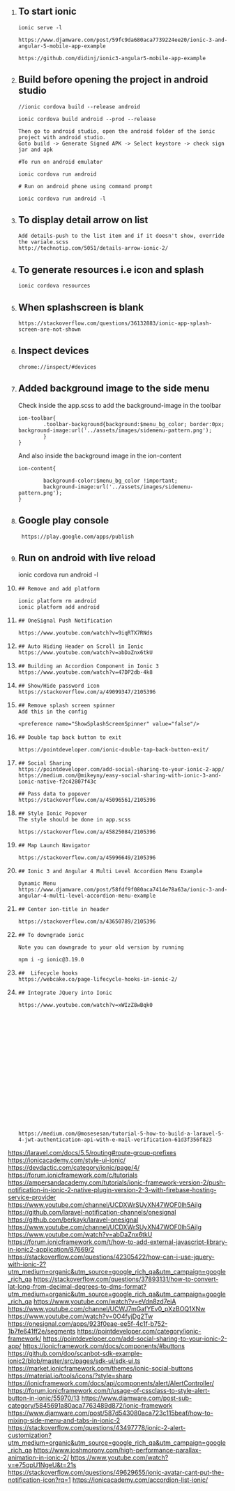 1.  ## To start ionic
        ionic serve -l

        https://www.djamware.com/post/59fc9da680aca7739224ee20/ionic-3-and-angular-5-mobile-app-example

        https://github.com/didinj/ionic3-angular5-mobile-app-example

2.  ## Build before opening the project in android studio

        //ionic cordova build --release android

        ionic cordova build android --prod --release

        Then go to android studio, open the android folder of the ionic project with android studio. 
        Goto build -> Generate Signed APK -> Select keystore -> check sign jar and apk

        #To run on android emulator

        ionic cordova run android

        # Run on android phone using command prompt

        ionic cordova run android -l

3.  ## To display detail arrow on list
        Add details-push to the list item and if it doesn't show, override the variale.scss
        http://technotip.com/5051/details-arrow-ionic-2/

4.  ##  To generate resources i.e icon and splash

        ionic cordova resources

5.  ##  When splashscreen is blank
        https://stackoverflow.com/questions/36132883/ionic-app-splash-screen-are-not-shown

6.  ##  Inspect devices

        chrome://inspect/#devices

7.  ##  Added background image to the side menu
    Check inside the app.scss to add the background-image in the toolbar

        ion-toolbar{         
                .toolbar-background{background:$menu_bg_color; border:0px; background-image:url('../assets/images/sidemenu-pattern.png');
                }
        }

    And also inside the background image in the ion-content

        ion-content{
                
                background-color:$menu_bg_color !important;
                background-image:url('../assets/images/sidemenu-pattern.png'); 
        }

8. ##   Google play console
        https://play.google.com/apps/publish

9.   ## Run on android with live reload

        ionic cordova run android -l

10.     ## Remove and add platform

        ionic platform rm android
        ionic platform add android

11.     ## OneSignal Push Notification

        https://www.youtube.com/watch?v=9iqRTX7RNds

12.     ## Auto Hiding Header on Scroll in Ionic
        https://www.youtube.com/watch?v=abDaZnx6tkU

13.     ## Building an Accordion Component in Ionic 3
        https://www.youtube.com/watch?v=47DP2db-4k8

14.     ## Show/Hide password icon
        https://stackoverflow.com/a/49099347/2105396
15.     ## Remove splash screen spinner
        Add this in the config
        
        <preference name="ShowSplashScreenSpinner" value="false"/>

16.     ## Double tap back button to exit

        https://pointdeveloper.com/ionic-double-tap-back-button-exit/

17.     ## Social Sharing
        https://pointdeveloper.com/add-social-sharing-to-your-ionic-2-app/
        https://medium.com/@mikeyny/easy-social-sharing-with-ionic-3-and-ionic-native-f2c42807f43c

        ## Pass data to popover
        https://stackoverflow.com/a/45096561/2105396

18.     ## Style Ionic Popover
        The style should be done in app.scss

        https://stackoverflow.com/a/45825084/2105396

19.     ## Map Launch Navigator

        https://stackoverflow.com/a/45996649/2105396

20.     ## Ionic 3 and Angular 4 Multi Level Accordion Menu Example

        Dynamic Menu
        https://www.djamware.com/post/58fdf9f080aca7414e78a63a/ionic-3-and-angular-4-multi-level-accordion-menu-example

21.     ## Center ion-title in header

        https://stackoverflow.com/a/43650789/2105396

22.     ## To downgrade ionic

        Note you can downgrade to your old version by running

        npm i -g ionic@3.19.0

23.     ##  Lifecycle hooks
        https://webcake.co/page-lifecycle-hooks-in-ionic-2/


24.     ## Integrate JQuery into Ionic

        https://www.youtube.com/watch?v=xWIzZ8wBqk0




















        https://medium.com/@mosesesan/tutorial-5-how-to-build-a-laravel-5-4-jwt-authentication-api-with-e-mail-verification-61d3f356f823
https://laravel.com/docs/5.5/routing#route-group-prefixes
https://ionicacademy.com/style-ui-ionic/
https://devdactic.com/category/ionic/page/4/
https://forum.ionicframework.com/c/tutorials
https://ampersandacademy.com/tutorials/ionic-framework-version-2/push-notification-in-ionic-2-native-plugin-version-2-3-with-firebase-hosting-service-provider
https://www.youtube.com/channel/UCDXWrSUyXN47WOF0Ih5AjIg
https://github.com/laravel-notification-channels/onesignal
https://github.com/berkayk/laravel-onesignal
https://www.youtube.com/channel/UCDXWrSUyXN47WOF0Ih5AjIg
https://www.youtube.com/watch?v=abDaZnx6tkU
https://forum.ionicframework.com/t/how-to-add-external-javascript-library-in-ionic2-application/87669/2
https://stackoverflow.com/questions/42305422/how-can-i-use-jquery-with-ionic-2?utm_medium=organic&utm_source=google_rich_qa&utm_campaign=google_rich_qa
https://stackoverflow.com/questions/37893131/how-to-convert-lat-long-from-decimal-degrees-to-dms-format?utm_medium=organic&utm_source=google_rich_qa&utm_campaign=google_rich_qa
https://www.youtube.com/watch?v=eVdn8zd7eiA
https://www.youtube.com/channel/UCWJ7mGafYEv0_pXzBOQ1XNw
https://www.youtube.com/watch?v=0O4fyjDg2Tw
https://onesignal.com/apps/923f0eae-ee5f-4c1f-b752-1b7fe641ff2e/segments
https://pointdeveloper.com/category/ionic-framework/
https://pointdeveloper.com/add-social-sharing-to-your-ionic-2-app/
https://ionicframework.com/docs/components/#buttons
https://github.com/doo/scanbot-sdk-example-ionic2/blob/master/src/pages/sdk-ui/sdk-ui.ts
https://market.ionicframework.com/themes/ionic-social-buttons
https://material.io/tools/icons/?style=sharp
https://ionicframework.com/docs/api/components/alert/AlertController/
https://forum.ionicframework.com/t/usage-of-cssclass-to-style-alert-button-in-ionic/55970/13
https://www.djamware.com/post-sub-category/5845691a80aca7763489d872/ionic-framework
https://www.djamware.com/post/587d543080aca723c115beaf/how-to-mixing-side-menu-and-tabs-in-ionic-2
https://stackoverflow.com/questions/43497778/ionic-2-alert-customization?utm_medium=organic&utm_source=google_rich_qa&utm_campaign=google_rich_qa
https://www.joshmorony.com/high-performance-parallax-animation-in-ionic-2/
https://www.youtube.com/watch?v=e75qpU1NgeU&t=21s
https://stackoverflow.com/questions/49629655/ionic-avatar-cant-put-the-notification-icon?rq=1
https://ionicacademy.com/accordion-list-ionic/

